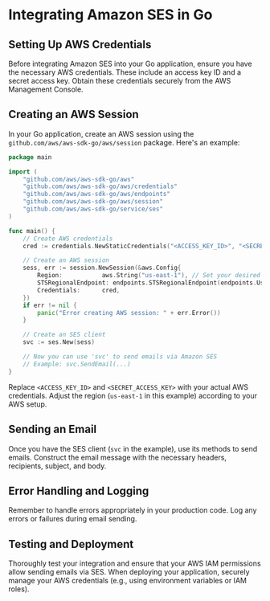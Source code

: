 # Integrating Amazon SES in Go

## Setting Up AWS Credentials

Before integrating Amazon SES into your Go application, ensure you have the necessary AWS credentials. These include an access key ID and a secret access key. Obtain these credentials securely from the AWS Management Console.

## Creating an AWS Session

In your Go application, create an AWS session using the `github.com/aws/aws-sdk-go/aws/session` package. Here's an example:

```go
package main

import (
    "github.com/aws/aws-sdk-go/aws"
    "github.com/aws/aws-sdk-go/aws/credentials"
    "github.com/aws/aws-sdk-go/aws/endpoints"
    "github.com/aws/aws-sdk-go/aws/session"
    "github.com/aws/aws-sdk-go/service/ses"
)

func main() {
    // Create AWS credentials
    cred := credentials.NewStaticCredentials("<ACCESS_KEY_ID>", "<SECRET_ACCESS_KEY>", "")

    // Create an AWS session
    sess, err := session.NewSession(&aws.Config{
        Region:           aws.String("us-east-1"), // Set your desired AWS region
        STSRegionalEndpoint: endpoints.STSRegionalEndpoint(endpoints.UsEast1RegionID),
        Credentials:      cred,
    })
    if err != nil {
        panic("Error creating AWS session: " + err.Error())
    }

    // Create an SES client
    svc := ses.New(sess)

    // Now you can use 'svc' to send emails via Amazon SES
    // Example: svc.SendEmail(...)
}
```

Replace `<ACCESS_KEY_ID>` and `<SECRET_ACCESS_KEY>` with your actual AWS credentials. Adjust the region (`us-east-1` in this example) according to your AWS setup.

## Sending an Email

Once you have the SES client (`svc` in the example), use its methods to send emails. Construct the email message with the necessary headers, recipients, subject, and body.

## Error Handling and Logging

Remember to handle errors appropriately in your production code. Log any errors or failures during email sending.

## Testing and Deployment

Thoroughly test your integration and ensure that your AWS IAM permissions allow sending emails via SES. When deploying your application, securely manage your AWS credentials (e.g., using environment variables or IAM roles).
